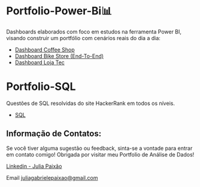# Portfolio-Power-Bi📊
Dashboards elaborados com foco em estudos na ferramenta Power BI, visando construir um portfólio com cenários reais do dia a dia:
- [Dashboard Coffee Shop](https://github.com/Paixaojulia/Portfolio-Power-Bi/tree/main/Coffee%20Shop)
- [Dashboard Bike Store (End-To-End)](https://github.com/Paixaojulia/Portfolio-Power-Bi/tree/main/End-To-End-Project)
- [Dashboard Loja Tec](https://github.com/Paixaojulia/Portfolio-Power-Bi/tree/main/Loja%20Tech)

# Portfolio-SQL 
Questões de SQL resolvidas do site HackerRank em todos os níveis.  
- [SQL](SQL )

## Informação de Contatos:
Se você tiver alguma sugestão ou feedback, sinta-se a vontade para entrar em contato comigo! 
Obrigada por visitar meu Portfolio de Análise de Dados!

[Linkedin - Julia Paixão](https://www.linkedin.com/in/juliapaixão/)

Email juliagabrielepaixao@gmail.com
